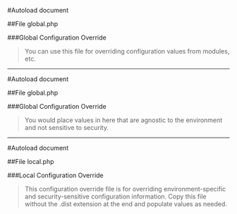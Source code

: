 #Autoload document

##File global.php

###Global Configuration Override
 
>You can use this file for overriding configuration values from modules, etc.

---

#Autoload document

##File global.php

###Global Configuration Override
 
>You would place values in here that are agnostic to the environment and not sensitive to security.

---

#Autoload document

##File local.php

###Local Configuration Override

>This configuration override file is for overriding environment-specific and
>security-sensitive configuration information. Copy this file without the 
>.dist extension at the end and populate values as needed.
